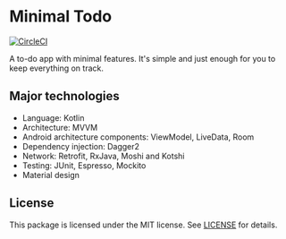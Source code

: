 # Minimal Todo

[![CircleCI](https://circleci.com/gh/cuongpm/android-minimal-todo.svg?style=svg)](https://circleci.com/gh/cuongpm/android-minimal-todo)

A to-do app with minimal features. It's simple and just enough for you to keep everything on track.

## Major technologies

- Language: Kotlin
- Architecture: MVVM
- Android architecture components: ViewModel, LiveData, Room
- Dependency injection: Dagger2
- Network: Retrofit, RxJava, Moshi and Kotshi
- Testing: JUnit, Espresso, Mockito
- Material design

## License

This package is licensed under the MIT license. See [LICENSE](./LICENSE) for details.